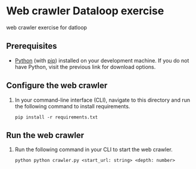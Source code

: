 # Web crawler Dataloop exercise
web crawler exercise for datloop

## Prerequisites
- [Python](https://www.python.org/) (with [pip](https://pypi.org/project/pip/)) installed on your development machine. If you do not have Python, visit the previous link for download options.

## Configure the web crawler

1. In your command-line interface (CLI), navigate to this directory and run the following command to install requirements.

    ```Shell
    pip install -r requirements.txt
    ```
    
## Run the web crawler

1. Run the following command in your CLI to start the web crawler.

    ```Shell
    python python crawler.py <start_url: string> <depth: number>
    ```
